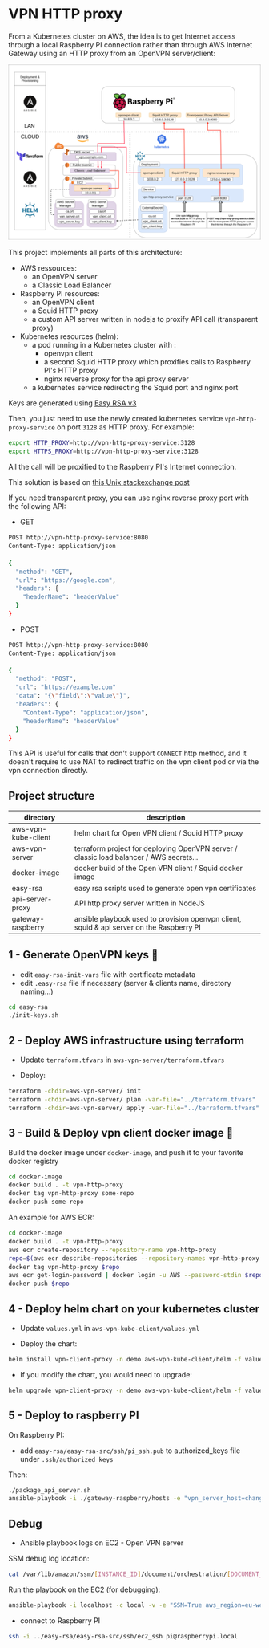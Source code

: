 # VPN HTTP proxy

From a Kubernetes cluster on AWS, the idea is to get Internet access through a local Raspberry PI connection rather than through AWS Internet Gateway using an HTTP proxy from an OpenVPN server/client:

![architecture](architecture/vpn-http-proxy.png)

This project implements all parts of this architecture:

* AWS ressources:
  *  an OpenVPN server 
  * a Classic Load Balancer
* Raspberry PI resources:
  * an OpenVPN client
  * a Squid HTTP proxy
  * a custom API server written in nodejs to proxify API call (transparent proxy)
* Kubernetes resources (helm):
  * a pod running in a Kubernetes cluster with :
    * openvpn client
    * a second Squid HTTP proxy which proxifies calls to Raspberry PI's HTTP proxy
    * nginx reverse proxy for the api proxy server
  * a kubernetes service redirecting the Squid port and nginx port

Keys are generated using [Easy RSA v3](https://community.openvpn.net/openvpn/wiki/EasyRSA3-OpenVPN-Howto) 

Then, you just need to use the newly created kubernetes service `vpn-http-proxy-service` on port `3128` as HTTP proxy. For example:

```bash
export HTTP_PROXY=http://vpn-http-proxy-service:3128
export HTTPS_PROXY=http://vpn-http-proxy-service:3128
```

All the call will be proxified to the Raspberry PI's Internet connection.

This solution is based on [this Unix stackexchange post](https://unix.stackexchange.com/a/490641/146783)

If you need transparent proxy, you can use nginx reverse proxy port with the following API:

* GET

```bash
POST http://vpn-http-proxy-service:8080
Content-Type: application/json

{
  "method": "GET",
  "url": "https://google.com",
  "headers": {
    "headerName": "headerValue"
  }
}
```
* POST

```bash
POST http://vpn-http-proxy-service:8080
Content-Type: application/json

{
  "method": "POST",
  "url": "https://example.com"
  "data": "{\"field\":\"value\"}",
  "headers": {
    "Content-Type": "application/json",
    "headerName": "headerValue"
  }
}
```
This API is useful for calls that don't support `CONNECT` http method, and it doesn't require to use NAT to redirect traffic on the vpn client pod or via the vpn connection directly.

## Project structure

| directory | description |
|---------|-------|
| aws-vpn-kube-client | helm chart for Open VPN client / Squid HTTP proxy |
| aws-vpn-server | terraform project for deploying OpenVPN server / classic load balancer / AWS secrets... |
| docker-image | docker build of the Open VPN client / Squid docker image |
| easy-rsa | easy rsa scripts used to generate open vpn certificates | 
| api-server-proxy | API http proxy server written in NodeJS |
| gateway-raspberry | ansible playbook used to provision openvpn client, squid & api server on the Raspberry PI |

## 1 - Generate OpenVPN keys :key:

* edit `easy-rsa-init-vars` file with certificate metadata
* edit `.easy-rsa` file if necessary (server & clients name, directory naming...)

```bash
cd easy-rsa
./init-keys.sh
```

## 2 - Deploy AWS infrastructure using terraform

* Update `terraform.tfvars` in `aws-vpn-server/terraform.tfvars`

* Deploy:

```bash
terraform -chdir=aws-vpn-server/ init
terraform -chdir=aws-vpn-server/ plan -var-file="../terraform.tfvars"
terraform -chdir=aws-vpn-server/ apply -var-file="../terraform.tfvars"
```

## 3 - Build & Deploy vpn client docker image :whale2:

Build the docker image under `docker-image`, and push it to your favorite docker registry

```bash
cd docker-image
docker build . -t vpn-http-proxy
docker tag vpn-http-proxy some-repo
docker push some-repo
```

An example for AWS ECR:

```bash
cd docker-image
docker build . -t vpn-http-proxy
aws ecr create-repository --repository-name vpn-http-proxy
repo=$(aws ecr describe-repositories --repository-names vpn-http-proxy | jq -r '.repositories[0].repositoryUri')
docker tag vpn-http-proxy $repo
aws ecr get-login-password | docker login -u AWS --password-stdin $repo
docker push $repo
```

## 4 - Deploy helm chart on your kubernetes cluster

* Update `values.yml` in `aws-vpn-kube-client/values.yml`

* Deploy the chart:

```bash
helm install vpn-client-proxy -n demo aws-vpn-kube-client/helm -f values-custom.yml
```

* If you modify the chart, you would need to upgrade:

```bash
helm upgrade vpn-client-proxy -n demo aws-vpn-kube-client/helm -f values-custom.yml
```

## 5 - Deploy to raspberry PI

On Raspberry PI: 

* add `easy-rsa/easy-rsa-src/ssh/pi_ssh.pub` to authorized_keys file under `.ssh/authorized_keys`

Then:

```bash
./package_api_server.sh
ansible-playbook -i ./gateway-raspberry/hosts -e "vpn_server_host=changeme.example.com"  ./gateway-raspberry/playbook/vpn-http-proxy.yaml
```

## Debug

* Ansible playbook logs on EC2 - Open VPN server

SSM debug log location:

```bash
cat /var/lib/amazon/ssm/[INSTANCE_ID]/document/orchestration/[DOCUMENT_ID]/awsrunShellScript/runShellScript/stdout
```

Run the playbook on the EC2 (for debugging):

```bash
ansible-playbook -i localhost -c local -v -e "SSM=True aws_region=eu-west-3 vpn_keys_server_secret_name=some-secret" vpn-http-proxy.yaml
```

* connect to Raspberry PI

```bash
ssh -i ../easy-rsa/easy-rsa-src/ssh/ec2_ssh pi@raspberrypi.local
```

